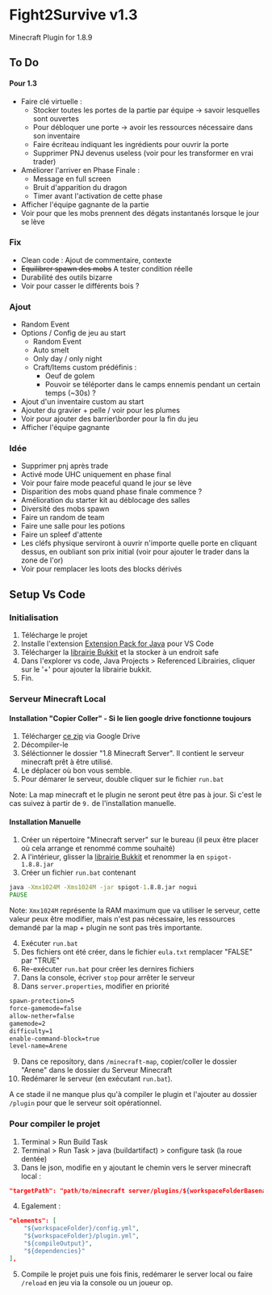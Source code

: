# Fight2Survive v1.3

Minecraft Plugin for 1.8.9

## To Do

#### Pour 1.3

- Faire clé virtuelle :
    - Stocker toutes les portes de la partie par équipe -> savoir lesquelles sont ouvertes
    - Pour débloquer une porte -> avoir les ressources nécessaire dans son inventaire
    - Faire écriteau indiquant les ingrédients pour ouvrir la porte
    - Supprimer PNJ devenus useless (voir pour les transformer en vrai trader)
- Améliorer l'arriver en Phase Finale :
    - Message en full screen
    - Bruit d'apparition du dragon
    - Timer avant l'activation de cette phase
- Afficher l'équipe gagnante de la partie
- Voir pour que les mobs prennent des dégats instantanés lorsque le jour se lève

### Fix

-   Clean code : Ajout de commentaire, contexte
-   ~~Equilibrer spawn des mobs~~ A tester condition réelle
-   Durabilité des outils bizarre
-   Voir pour casser le différents bois ?

### Ajout

-   Random Event
-   Options / Config de jeu au start
    -   Random Event
    -   Auto smelt
    -   Only day / only night
    -   Craft/Items custom prédéfinis :
        -   Oeuf de golem
        -   Pouvoir se téléporter dans le camps ennemis pendant un certain temps (~30s) ?
-   Ajout d'un inventaire custom au start
-   Ajouter du gravier + pelle / voir pour les plumes
-   Voir pour ajouter des barrier\border pour la fin du jeu
-   Afficher l'équipe gagnante

### Idée

-   Supprimer pnj après trade
-   Activé mode UHC uniquement en phase final
-   Voir pour faire mode peaceful quand le jour se lève
-   Disparition des mobs quand phase finale commence ?
-   Amélioration du starter kit au déblocage des salles
-   Diversité des mobs spawn
-   Faire un random de team
-   Faire une salle pour les potions
-   Faire un spleef d'attente
-   Les cléfs physique serviront à ouvrir n'importe quelle porte en cliquant dessus, en oubliant son prix initial (voir pour ajouter le trader dans la zone de l'or)
-   Voir pour remplacer les loots des blocks dérivés

## Setup Vs Code

### Initialisation

1. Télécharge le projet
2. Installe l'extension [Extension Pack for Java](https://marketplace.visualstudio.com/items?itemName=vscjava.vscode-java-pack) pour VS Code
3. Télécharger la [librairie Bukkit](https://drive.google.com/file/d/18oXDvNw4vY8TLZLlGhJXhrQaC6Yr_xYd/view?usp=drive_link) et la stocker à un endroit safe
4. Dans l'explorer vs code, Java Projects > Referenced Librairies, cliquer sur le '+' pour ajouter la librairie bukkit.
5. Fin.

### Serveur Minecraft Local

#### Installation "Copier Coller" - Si le lien google drive fonctionne toujours

1. Télécharger [ce zip](https://drive.google.com/file/d/1wokNxDip6mNsxHQbjXGU0lp5UpJW7k-1/view?usp=drive_link) via Google Drive
2. Décompiler-le
3. Séléctionner le dossier "1.8 Minecraft Server". Il contient le serveur minecraft prêt à être utilisé.
4. Le déplacer où bon vous semble.
5. Pour démarer le serveur, double cliquer sur le fichier `run.bat`

Note: La map minecraft et le plugin ne seront peut être pas à jour. Si c'est le cas suivez à partir de `9.` de l'installation manuelle.

#### Installation Manuelle

1. Créer un répertoire "Minecraft server" sur le bureau (il peux être placer où cela arrange et renommé comme souhaité)
2. A l'intérieur, glisser la [librairie Bukkit](https://drive.google.com/file/d/18oXDvNw4vY8TLZLlGhJXhrQaC6Yr_xYd/view?usp=drive_link) et renommer la en `spigot-1.8.8.jar`
3. Créer un fichier `run.bat` contenant

```bat
java -Xmx1024M -Xms1024M -jar spigot-1.8.8.jar nogui
PAUSE
```

Note: `Xmx1024M` représente la RAM maximum que va utiliser le serveur, cette valeur peux être modifier, mais n'est pas nécessaire, les ressources demandé par la map + plugin ne sont pas très importante.

4. Exécuter `run.bat`
5. Des fichiers ont été créer, dans le fichier `eula.txt` remplacer "FALSE" par "TRUE"
6. Re-exécuter `run.bat` pour créer les dernires fichiers
7. Dans la console, écriver `stop` pour arrêter le serveur
8. Dans `server.properties`, modifier en priorité

```txt
spawn-protection=5
force-gamemode=false
allow-nether=false
gamemode=2
difficulty=1
enable-command-block=true
level-name=Arene
```

9. Dans ce repository, dans `/minecraft-map`, copier/coller le dossier "Arene" dans le dossier du Serveur Minecraft
10. Redémarer le serveur (en exécutant `run.bat`).

A ce stade il ne manque plus qu'à compiler le plugin et l'ajouter au dossier `/plugin` pour que le serveur soit opérationnel.

### Pour compiler le projet

1. Terminal > Run Build Task
2. Terminal > Run Task > java (buildartifact) > configure task (la roue dentée)
3. Dans le json, modifie en y ajoutant le chemin vers le server minecraft local :

```json
"targetPath": "path/to/minecraft server/plugins/${workspaceFolderBasename}.jar",
```

4. Egalement :

```json
"elements": [
    "${workspaceFolder}/config.yml",
    "${workspaceFolder}/plugin.yml",
    "${compileOutput}",
    "${dependencies}"
],
```

5. Compile le projet puis une fois finis, redémarer le server local ou faire `/reload` en jeu via la console ou un joueur op.
